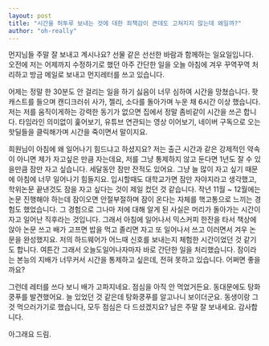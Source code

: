```yaml
---
layout: post
title: "시간을 허투루 보내는 것에 대한 죄책감이 큰데도 고쳐지지 않는데 왜일까?"
author: "oh-really"
---
```



먼지님들 주말 잘 보내고 계시나요? 
선물 같은 선선한 바람과 함께하는 일요일입니다.
오전에 저는 어제까지 수정하기로 했던 아주 간단한 일을 오늘 아침에 겨우 꾸역꾸역 처리하고 방금 메일로 보내고 먼지레터를 쓰고 있습니다. 

어제는 정말 한 30분도 안 걸리는 일을 하기 싫음이 너무 심하여 시간을 망쳤습니다. 팟캐스트를 들으며 캔디크러쉬 사가, 젤리, 소다를 돌아가며 누운 채 6시간 이상 했습니다. 저는 저를 움직이게하는 강력한 동기가 없으면 집에서 정말 좀비같이 시간을 쓰곤 합니다. 타임라인 의미없이 훑어보기, 유튜브 연관되는 영상 이어보기, 네이버 구독으로 오는 핫딜들을 클릭해가며 시간을 죽이면서 말이지요.

희원님이 아침에 왜 일어나기 힘드냐고 하셨지요? 저는 출근 시간과 같은 강제적인 약속이 아니면 제가 자고싶은 만큼 자는데요, 저를 그냥 통제하지 않고 둔다면 1년도 잘 수 있을만큼 잠만 자고 싶습니다. 세달동안 잠만 잔적도 있어요. 그냥 늘 많이 자고 싶기 때문에 아침에 너무 일어나기 힘들지요. 입시할때도 대학교가면 잠만 자야지라고 생각했고, 학위논문 끝낸것도 잠을 자고 싶다는 것이 제일 컸던 것 같습니다. 작년 11월 ~ 12월에는 논문 진행해야 하는데 잠이오면 안절부절하며 잠이 온다는 자체를 핵고통으로 느끼는 경험도 했었습니다. 그 경험으로 그나마 저에 대해 알게 된 사실은 머리가 돌아가는 시간이 자고 일어난 직후라는 것입니다. 그래서 아침에 일어나서 믹스커피 한잔을 타서 책상에 앉아 논문 쓰고 배가 고프면 밥을 먹고 졸리면 자고 또 일어나서 쓰고 이러면서 겨우 논문을 완성했지요. 저의 하드웨어가 어느때 신호를 보내는지 체험한 시간이었던 것 같기도 합니다. 여튼간 그래서 오늘도일어나자마자 바로 간단한 일을 처리했습니다. 잠이라는 본능의 지배가 너무커서 시간을 통제하고 싶은데, 전혀 못하고 있습니다. 어쩌면 좋을까요?

그런데 레터를 쓰다 보니 배가 고파지네요. 점심을 아직 안 먹었거든요. 동대문에도 탕화쿵푸를 발견했어요. 늘 있었던 것 같은데 탕화쿵푸를 알고나니 보이더군요. 동생이랑 그것 먹으러가기로 했습니다, 모두 점심은 다 드셨겠지요? 남은 주말 잘 보내세요.
감사합니다.


아그래요 드림. 
